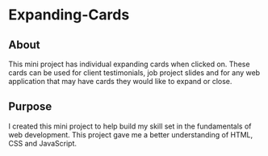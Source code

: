 # Expanding-Cards

## About
This mini project has individual expanding cards when clicked on.  These cards can be used for client testimonials, job project slides and for any web application that may have cards they would like to expand or close.

## Purpose
I created this mini project to help build my skill set in the fundamentals of web development. This project gave me a better understanding of 
HTML, CSS and JavaScript. 

